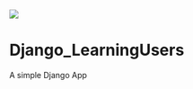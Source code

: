 # ![](https://img.shields.io/badge/Project-2019-ff69b4.svg)
# Django_LearningUsers
A simple Django App
